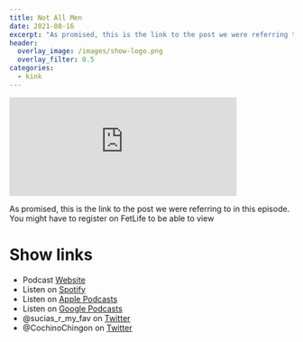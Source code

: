 ```yaml
---
title: Not All Men
date: 2021-08-16
excerpt: "As promised, this is the link to the post we were referring to in this episode"
header:
  overlay_image: /images/show-logo.png
  overlay_filter: 0.5
categories:
  - kink
---
```

<iframe src="https://open.spotify.com/embed-podcast/episode/35xrVEDxZH7G4X47e5GtZ6" width="80%" height="175" frameborder="0" allowtransparency="true" allow="encrypted-media"></iframe>

As promised, this is the link to the post we were referring to in this episode.
You might have to register on FetLife to be able to view

# Show links

* <i class='fas fa-link'></i>Podcast [Website](https://sucias.xyz)
* <i class='fab fa-spotify'></i>Listen on [Spotify](https://open.spotify.com/show/3XjoipCU3QzeIaQAAQpBdW)
* <i class='fas fa-podcast'></i>Listen on [Apple Podcasts](https://podcasts.apple.com/us/podcast/sucias-are-my-favorite/id1548173787)
* <i class='fab fa-google-play'></i>Listen on [Google Podcasts](https://podcasts.google.com/feed/aHR0cHM6Ly9hbmNob3IuZm0vcy80MjI0YzYzYy9wb2RjYXN0L3Jzcw==)
* <i class='fab fa-twitter'></i>@sucias_r_my_fav on [Twitter](https://twitter.com/sucias_r_my_fav)
* <i class='fab fa-twitter'></i>@CochinoChingon on [Twitter](https://twitter.com/cochinochingon)
